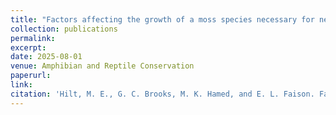 ```yaml
---
title: "Factors affecting the growth of a moss species necessary for nesting habitat restoration of the four-toed salamander (<i>Hemidactylium scutatum</i>, Temminck and Schlegel 1838)"
collection: publications
permalink: 
excerpt:
date: 2025-08-01
venue: Amphibian and Reptile Conservation
paperurl:
link:
citation: 'Hilt, M. E., G. C. Brooks, M. K. Hamed, and E. L. Faison. Factors affecting the growth of a moss species necessary for nesting habitat restoration of the four-toed salamander (<i>Hemidactylium scutatum</i>, Temminck and Schlegel 1838). <i>in review</i>'
---
```

